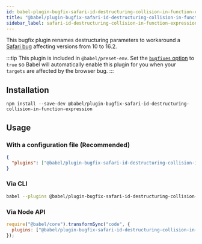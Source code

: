 ```yaml
---
id: babel-plugin-bugfix-safari-id-destructuring-collision-in-function-expression
title: "@babel/plugin-bugfix-safari-id-destructuring-collision-in-function-expression"
sidebar_label: safari-id-destructuring-collision-in-function-expression
---
```


This bugfix plugin renames destructuring parameters to workaround a [Safari bug](https://bugs.webkit.org/show_bug.cgi?id=220517) affecting versions from 10 to 16.2.

:::tip
This plugin is included in `@babel/preset-env`. Set the [`bugfixes` option](./preset-env.md#bugfixes) to `true` so Babel will automatically enable this plugin for you when your `targets` are affected by the browser bug.
:::

## Installation

```shell npm2yarn
npm install --save-dev @babel/plugin-bugfix-safari-id-destructuring-collision-in-function-expression
```

## Usage

### With a configuration file (Recommended)

```json title="babel.config.json"
{
  "plugins": ["@babel/plugin-bugfix-safari-id-destructuring-collision-in-function-expression"]
}
```

### Via CLI

```sh title="Shell"
babel --plugins @babel/plugin-bugfix-safari-id-destructuring-collision-in-function-expression script.js
```

### Via Node API

```js title="JavaScript"
require("@babel/core").transformSync("code", {
  plugins: ["@babel/plugin-bugfix-safari-id-destructuring-collision-in-function-expression"],
});
```
